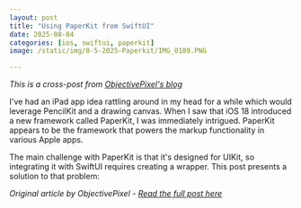 ```yaml
---
layout: post
title: "Using PaperKit from SwiftUI"
date: 2025-08-04
categories: [ios, swiftui, paperkit]
image: /static/img/8-5-2025-Paperkit/IMG_0189.PNG

---
```


*This is a cross-post from [ObjectivePixel's blog](https://blog.objectivepixel.com/posts/using-paperkit-papermarkerview-in-swiftui/)*

I've had an iPad app idea rattling around in my head for a while which would leverage PencilKit and a drawing canvas. When I saw that iOS 18 introduced a new framework called PaperKit, I was immediately intrigued. PaperKit appears to be the framework that powers the markup functionality in various Apple apps.

The main challenge with PaperKit is that it's designed for UIKit, so integrating it with SwiftUI requires creating a wrapper.  This post presents a solution to that problem:

*Original article by ObjectivePixel - [Read the full post here](https://blog.objectivepixel.com/posts/using-paperkit-papermarkerview-in-swiftui/)*
